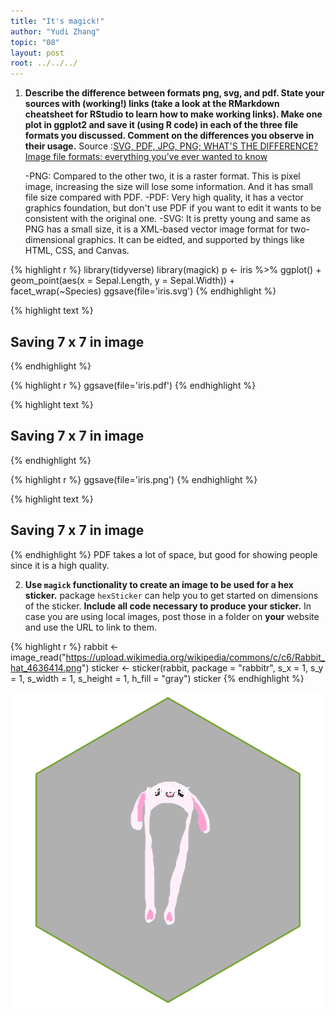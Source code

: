 ```yaml
---
title: "It's magick!"
author: "Yudi Zhang"
topic: "08"
layout: post
root: ../../../
---
```


1. **Describe the difference between formats png, svg, and pdf. State your sources with (working!) links (take a look at the RMarkdown cheatsheet for RStudio to learn how to make working links). Make one plot in ggplot2 and save it (using R code) in each of the three file formats you discussed. Comment on the differences you observe in their usage.**
Source :[SVG, PDF, JPG, PNG; WHAT'S THE DIFFERENCE?](https://www.95visual.com/blog/svg-pdf-jpg-png-whats-the-difference)
        [Image file formats: everything you’ve ever wanted to know](https://99designs.com/blog/tips/image-file-types/#PDF)

   -PNG: Compared to the other two, it is a raster format. This is pixel image, increasing the size will lose some information. And it has small file size compared with PDF.
   -PDF: Very high quality, it has a vector graphics foundation, but don't use PDF if you want to edit it wants to be consistent with the original one.
   -SVG: It is pretty young and same as PNG has a small size, it is a XML-based vector image format for two-dimensional graphics. It can be eidted, and supported by things like HTML, CSS, and Canvas.
   

{% highlight r %}
library(tidyverse)
library(magick)
p <- iris %>% ggplot() +
    geom_point(aes(x = Sepal.Length, y = Sepal.Width)) +
    facet_wrap(~Species)
ggsave(file='iris.svg')
{% endhighlight %}



{% highlight text %}
## Saving 7 x 7 in image
{% endhighlight %}



{% highlight r %}
ggsave(file='iris.pdf')
{% endhighlight %}



{% highlight text %}
## Saving 7 x 7 in image
{% endhighlight %}



{% highlight r %}
ggsave(file='iris.png')
{% endhighlight %}



{% highlight text %}
## Saving 7 x 7 in image
{% endhighlight %}
PDF takes a lot of space, but good for showing people since it is a high quality.

2. **Use `magick` functionality to create an image to be used for a hex sticker.**  package `hexSticker` can help you to get started on dimensions of the sticker. **Include all code necessary to produce your sticker.** In case you are using local images, post those in a folder on **your** website and use the URL to link to them.


{% highlight r %}
rabbit <- image_read("https://upload.wikimedia.org/wikipedia/commons/c/c6/Rabbit_hat_4636414.png")
sticker <- sticker(rabbit, package = "rabbitr", s_x = 1, s_y = 1, s_width = 1, s_height = 1, h_fill = "gray")
sticker
{% endhighlight %}

![center](./../figure/08/ZhangYudi/unnamed-chunk-2-1.png)
